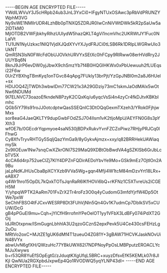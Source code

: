 -----BEGIN AGE ENCRYPTED FILE-----
YWdlLWVuY3J5cHRpb24ub3JnL3YxCi0+IFgyNTUxOSAwc3pRbVdPRUNZYWphM3VG
Ny9xWE1NMllrUDR4LzhBb0pTNXQ5ZDRJR0IwCnNiVWtDWk5kR2pSaUw5a2lDTkM0
MjlOTDB2VWFjbkhyRlhzUUIydW5hazQKLT4gVi1ncmVhc2UKRWtJY1Fuc0NLalVt
TU1UN1NyUzkxc1NIQ1VjdXJQdXYvYXJydFRJCi0tLSB6Rk1DRlpLWGRwUlo3UkNT
QmRSN3lsN0FWcFdObUJOVkhURVYxSEtXc0hFCpy9RlRww08erHVdRry2JUUYBq6N
8knJ9JrP6evDW0yjJbwX9chSmzYb7f4B0HQGIHKWx0xPbUewuuh2fLUEqsi22F6w
0UrZYBXhgTBmKyq1onTGvc84qApg7FUkly13brPjt/YzGpJNBI0m2a8J6HUel+sx
HDIJOQ4ZjTWDh3wbwIDm77CW21x3A29GDziy73mC1skmJaOdMAlx5wOtNw6NDUMd
9l7ELNVC73oazoEfkndeN8PzyK2CQxKq/u6yqcVsSi4n4zyCr4fkDJtvKBKbImhc
QGb5iY79Is91roJJ0otcdptwQasSSEQnIC3DtOQqGexmTXzeh3/YRok0FjhjwMxs
sor8eaG4JaeQKLTY9dupGwbFOdZSJ704Ilsm1vK2tljoMpU/AEYFN0G8s3pYXth3
wfOE7b/0GEcdrYqpmyoe4saN530jBDPxRukvYvnFZCZoPiwz7RHjyPRJCq0lFhwG
Cy8XfvTryvRHTGy5SqljQazYmGa9/8yGykvAjmzx+xxy/q82BRRHekUAWiaqmySk
2x9IlOEuw1Nw7snqCwXZkrONI7S29MaQ9XDBtObBwdVA4gSZKlSb6GrJbLcbTV5X
4cCA6d4rp752ueClZj7KIY4DPZnFQDirAEDoYbvYe9Mo+GSk9mEz7OjtIOn2A9Bu
jaLpNdKJHUsCbaBpXCYXzb9VVa5Wg+gqn4Mfji4W1tcM84mDzvYrt18LRx+eABX7
q4Wr1hro15OpDL7kQxkTOTsJqnRaR6lKfHOVi6bQ+rKFNz1C5XTvreUs2iCGEH5M
Y/yhpqWPTK2AaRm701FvZrX2Tr4roFz3O0q4yCudomG3mfdYjrfW4Dp5OtWe7pxW
SeChhFBSO4tFJCxvWESRP8Dt3FUhVjNln5Qn4Gv1K7udmCp7DbIkSV5xCUUW/DcG
gB4pPGuEI9mu+Cqh+jYICfH9rrofmYPeOelOT1yy1VFbX3LdBFy074iPdXT2GOij
ldJRtOtxpnw/lSmGugnLbhhlA3U2qzoGCznS2epxPevk5U4Ce430csFEHzLg2uOu
MRtVo2oxC+MJtZE1gUK6dMf4T1zueuO4ZG81Y+3gBAW71HCVKJaskNOvUiN48VYx
abwUvN6gfXH/QWzuHc77YBkUWX62I7NDPNoyPpOsLMBPputzEROACLYcMJuXwyws
b+r53QR8YuEfSOpEgtG/zJduqtKXgUfqL5BRC+xuyzDfsvEfK5KEMLk07r8JlKjl
QwNUa2RGXpbdJxpwEp4Qo1RVODWQ5yqYLNP43dI=
-----END AGE ENCRYPTED FILE-----
